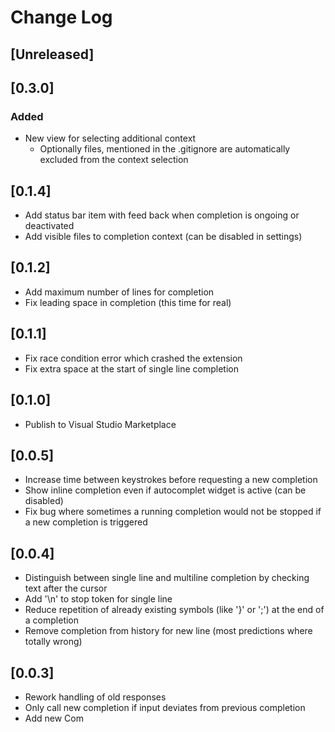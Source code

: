 # Change Log

## [Unreleased]

## [0.3.0]

### Added

- New view for selecting additional context
  - Optionally files, mentioned in the .gitignore are automatically excluded from the context selection

## [0.1.4]

- Add status bar item with feed back when completion is ongoing or deactivated
- Add visible files to completion context (can be disabled in settings)

## [0.1.2]

- Add maximum number of lines for completion
- Fix leading space in completion (this time for real)

## [0.1.1]

- Fix race condition error which crashed the extension
- Fix extra space at the start of single line completion

## [0.1.0]

- Publish to Visual Studio Marketplace

## [0.0.5]

- Increase time between keystrokes before requesting a new completion
- Show inline completion even if autocomplet widget is active (can be disabled)
- Fix bug where sometimes a running completion would not be stopped if a new completion is triggered

## [0.0.4]

- Distinguish between single line and multiline completion by checking text after the cursor
- Add '\n' to stop token for single line
- Reduce repetition of already existing symbols (like '}' or ';') at the end of a completion
- Remove completion from history for new line (most predictions where totally wrong)

## [0.0.3]

- Rework handling of old responses
- Only call new completion if input deviates from previous completion
- Add new Com